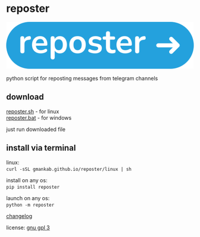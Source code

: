 # reposter

<img src="https://github.com/gmankab/reposter/raw/main/reposter/icons/wide.png">

python script for reposting messages from telegram channels

## download

[reposter.sh](https://github.com/gmankab/reposter/releases/download/reposter/reposter.sh) - for linux  
[reposter.bat](https://github.com/gmankab/reposter/releases/download/reposter/reposter.bat) - for windows

just run downloaded file

## install via terminal

linux:  
`curl -sSL gmankab.github.io/reposter/linux | sh`

install on any os:  
`pip install reposter`

launch on any os:  
`python -m reposter`

[changelog](https://github.com/gmankab/reposter/blob/main/changelog.md)

license: [gnu gpl 3](https://gnu.org/licenses/gpl-3.0.en.html)

